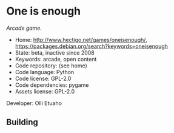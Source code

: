 # One is enough

_Arcade game._

- Home: http://www.hectigo.net/games/oneisenough/, https://packages.debian.org/search?keywords=oneisenough
- State: beta, inactive since 2008
- Keywords: arcade, open content
- Code repository: (see home)
- Code language: Python
- Code license: GPL-2.0
- Code dependencies: pygame
- Assets license: GPL-2.0

Developer: Olli Etuaho

## Building
